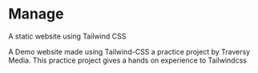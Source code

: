 # Manage
A static website using Tailwind CSS

A Demo website made using Tailwind-CSS a practice project by Traversy Media.
This practice project gives a hands on experience to Tailwindcss
